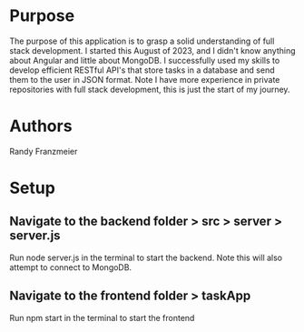 # Purpose
The purpose of this application is to grasp a solid understanding of full stack development. I started this August of 2023, and I didn't know anything about Angular and little about MongoDB. I successfully used my skills to develop efficient RESTful API's that store tasks in
a database and send them to the user in JSON format. Note I have more experience in private repositories with full stack development, this is just the start of my journey.

# Authors
Randy Franzmeier

# Setup
## Navigate to the backend folder > src > server > server.js
Run node server.js in the terminal to start the backend. Note this will also attempt to connect to MongoDB.

## Navigate to the frontend folder > taskApp 
Run npm start in the terminal to start the frontend
